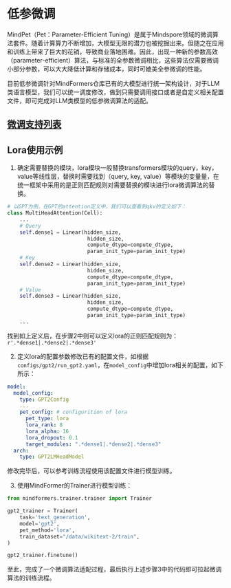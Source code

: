 # 低参微调

MindPet（Pet：Parameter-Efficient Tuning）是属于Mindspore领域的微调算法套件。随着计算算力不断增加，大模型无限的潜力也被挖掘出来。但随之在应用和训练上带来了巨大的花销，导致商业落地困难。因此，出现一种新的参数高效（parameter-efficient）算法，与标准的全参数微调相比，这些算法仅需要微调小部分参数，可以大大降低计算和存储成本，同时可媲美全参微调的性能。

目前低参微调针对MindFormers仓库已有的大模型进行统一架构设计，对于LLM类语言模型，我们可以统一调度修改，做到只需要调用接口或者是自定义相关配置文件，即可完成对LLM类模型的低参微调算法的适配。

## [微调支持列表](../model_support_list.md#微调支持列表)

## Lora使用示例

1. 确定需要替换的模块，lora模块一般替换transformers模块的query，key，value等线性层，替换时需要找到（query, key, value）等模块的变量量，在统一框架中采用的是正则匹配规则对需要替换的模块进行lora微调算法的替换。

```python
# 以GPT为例，在GPT的attention定义中，我们可以查看到qkv的定义如下：
class MultiHeadAttention(Cell):
    ...
    # Query
    self.dense1 = Linear(hidden_size,
                          hidden_size,
                          compute_dtype=compute_dtype,
                          param_init_type=param_init_type)
    # Key
    self.dense2 = Linear(hidden_size,
                          hidden_size,
                          compute_dtype=compute_dtype,
                          param_init_type=param_init_type)
    # Value
    self.dense3 = Linear(hidden_size,
                          hidden_size,
                          compute_dtype=compute_dtype,
                          param_init_type=param_init_type)
    ...
```

找到如上定义后，在步骤2中则可以定义lora的正则匹配规则为：`r'.*dense1|.*dense2|.*dense3'`

2. 定义lora的配置参数修改已有的配置文件，如根据`configs/gpt2/run_gpt2.yaml`，在`model_config`中增加lora相关的配置，如下所示：

```yaml
model:
  model_config:
    type: GPT2Config
    ...
    pet_config: # configurition of lora
      pet_type: lora
      lora_rank: 8
      lora_alpha: 16
      lora_dropout: 0.1
      target_modules: ".*dense1|.*dense2|.*dense3"
  arch:
    type: GPT2LMHeadModel
```

修改完毕后，可以参考训练流程使用该配置文件进行模型训练。

3. 使用MindFormer的Trainer进行模型训练：

```python
from mindformers.trainer.trainer import Trainer

gpt2_trainer = Trainer(
    task='text_generation',
    model='gpt2',
    pet_method='lora',
    train_dataset="/data/wikitext-2/train",
)

gpt2_trainer.finetune()
```

至此，完成了一个微调算法适配过程，最后执行上述步骤3中的代码即可拉起微调算法的训练流程。
